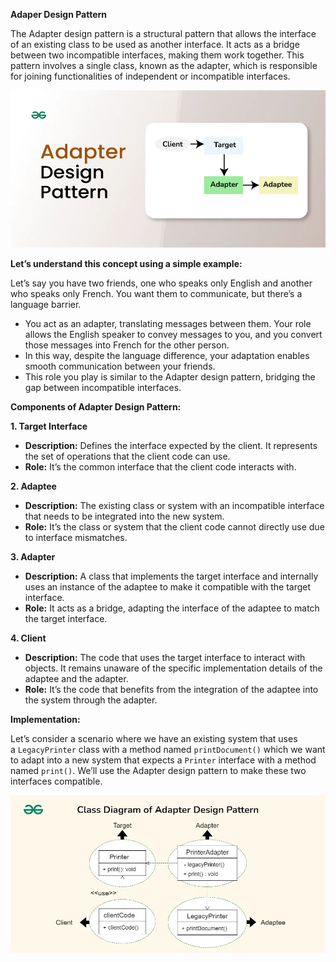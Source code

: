 **Adaper Design Pattern**

The Adapter design pattern is a structural pattern that allows the interface of an existing class to be used as another interface. It acts as a bridge between two incompatible interfaces, making them work together. This pattern involves a single class, known as the adapter, which is responsible for joining functionalities of independent or incompatible interfaces.

![Adapter1.png](Adapter1.png)

**Let’s understand this concept using a simple example:**

Let’s say you have two friends, one who speaks only English and another who speaks only French. You want them to communicate, but there’s a language barrier.

- You act as an adapter, translating messages between them. Your role allows the English speaker to convey messages to you, and you convert those messages into French for the other person.
- In this way, despite the language difference, your adaptation enables smooth communication between your friends.
- This role you play is similar to the Adapter design pattern, bridging the gap between incompatible interfaces.


**Components of Adapter Design Pattern:**

**1. Target Interface**

- **Description:** Defines the interface expected by the client. It represents the set of operations that the client code can use.
- **Role:** It’s the common interface that the client code interacts with.



**2. Adaptee**

- **Description:** The existing class or system with an incompatible interface that needs to be integrated into the new system.
- **Role:** It’s the class or system that the client code cannot directly use due to interface mismatches.



**3. Adapter**

- **Description:** A class that implements the target interface and internally uses an instance of the adaptee to make it compatible with the target interface.
- **Role:** It acts as a bridge, adapting the interface of the adaptee to match the target interface.



**4. Client**

- **Description:** The code that uses the target interface to interact with objects. It remains unaware of the specific implementation details of the adaptee and the adapter.
- **Role:** It’s the code that benefits from the integration of the adaptee into the system through the adapter.

**Implementation:**

Let’s consider a scenario where we have an existing system that uses a `LegacyPrinter` class with a method named `printDocument()` which we want to adapt into a new system that expects a `Printer` interface with a method named `print()`. We’ll use the Adapter design pattern to make these two interfaces compatible.

![Adapter2.png](Adapter2.png)